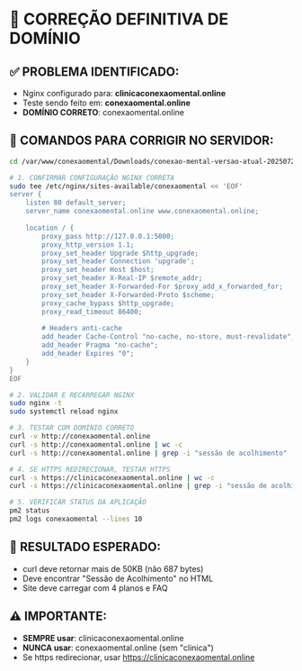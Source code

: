 # 🎯 CORREÇÃO DEFINITIVA DE DOMÍNIO

## ✅ PROBLEMA IDENTIFICADO:
- Nginx configurado para: **clinicaconexaomental.online**
- Teste sendo feito em: **conexaomental.online** 
- **DOMÍNIO CORRETO**: conexaomental.online

## 🚀 COMANDOS PARA CORRIGIR NO SERVIDOR:

```bash
cd /var/www/conexaomental/Downloads/conexao-mental-versao-atual-20250729

# 1. CONFIRMAR CONFIGURAÇÃO NGINX CORRETA
sudo tee /etc/nginx/sites-available/conexaomental << 'EOF'
server {
    listen 80 default_server;
    server_name conexaomental.online www.conexaomental.online;
    
    location / {
        proxy_pass http://127.0.0.1:5000;
        proxy_http_version 1.1;
        proxy_set_header Upgrade $http_upgrade;
        proxy_set_header Connection 'upgrade';
        proxy_set_header Host $host;
        proxy_set_header X-Real-IP $remote_addr;
        proxy_set_header X-Forwarded-For $proxy_add_x_forwarded_for;
        proxy_set_header X-Forwarded-Proto $scheme;
        proxy_cache_bypass $http_upgrade;
        proxy_read_timeout 86400;
        
        # Headers anti-cache
        add_header Cache-Control "no-cache, no-store, must-revalidate";
        add_header Pragma "no-cache";
        add_header Expires "0";
    }
}
EOF

# 2. VALIDAR E RECARREGAR NGINX
sudo nginx -t
sudo systemctl reload nginx

# 3. TESTAR COM DOMÍNIO CORRETO
curl -v http://conexaomental.online
curl -s http://conexaomental.online | wc -c
curl -s http://conexaomental.online | grep -i "sessão de acolhimento"

# 4. SE HTTPS REDIRECIONAR, TESTAR HTTPS
curl -s https://clinicaconexaomental.online | wc -c
curl -s https://clinicaconexaomental.online | grep -i "sessão de acolhimento"

# 5. VERIFICAR STATUS DA APLICAÇÃO
pm2 status
pm2 logs conexaomental --lines 10
```

## 🎯 RESULTADO ESPERADO:
- curl deve retornar mais de 50KB (não 687 bytes)
- Deve encontrar "Sessão de Acolhimento" no HTML
- Site deve carregar com 4 planos e FAQ

## ⚠️ IMPORTANTE:
- **SEMPRE usar**: clinicaconexaomental.online
- **NUNCA usar**: conexaomental.online (sem "clinica")
- Se https redirecionar, usar https://clinicaconexaomental.online